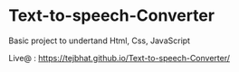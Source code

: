 # Text-to-speech-Converter
Basic project to undertand Html, Css, JavaScript 

Live@ : https://tejbhat.github.io/Text-to-speech-Converter/
